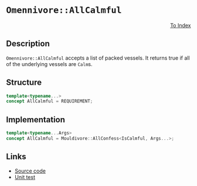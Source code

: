 <!-- Copyright 2024 Feng Mofan
SPDX-License-Identifier: Apache-2.0 -->

# `Omennivore::AllCalmful`

<p style='text-align: right;'><a href="../../concepts.md#omennivore-all-calmful">To Index</a></p>

## Description

`Omennivore::AllCalmful` accepts a list of packed vessels.
It returns true if all of the underlying vessels are `Calm`s.

## Structure

```C++
template<typename...>
concept AllCalmful = REQUIREMENT;
```

## Implementation

```C++
template<typename...Args>
concept AllCalmful = Mouldivore::AllConfess<IsCalmful, Args...>;
```

## Links

- [Source code](../../../../conceptrodon/descend/omennivore/concepts/all_calmful.hpp)
- [Unit test](../../../../tests/unit/concepts/omennivore/all_calmful.test.hpp)
